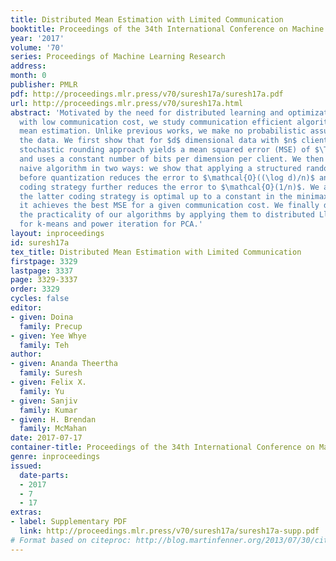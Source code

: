 ```yaml
---
title: Distributed Mean Estimation with Limited Communication
booktitle: Proceedings of the 34th International Conference on Machine Learning
year: '2017'
volume: '70'
series: Proceedings of Machine Learning Research
address: 
month: 0
publisher: PMLR
pdf: http://proceedings.mlr.press/v70/suresh17a/suresh17a.pdf
url: http://proceedings.mlr.press/v70/suresh17a.html
abstract: 'Motivated by the need for distributed learning and optimization algorithms
  with low communication cost, we study communication efficient algorithms for distributed
  mean estimation. Unlike previous works, we make no probabilistic assumptions on
  the data. We first show that for $d$ dimensional data with $n$ clients, a naive
  stochastic rounding approach yields a mean squared error (MSE) of $\Theta(d/n)$
  and uses a constant number of bits per dimension per client. We then extend this
  naive algorithm in two ways: we show that applying a structured random rotation
  before quantization reduces the error to $\mathcal{O}((\log d)/n)$ and a better
  coding strategy further reduces the error to $\mathcal{O}(1/n)$. We also show that
  the latter coding strategy is optimal up to a constant in the minimax sense i.e.,
  it achieves the best MSE for a given communication cost. We finally demonstrate
  the practicality of our algorithms by applying them to distributed Lloyd’s algorithm
  for k-means and power iteration for PCA.'
layout: inproceedings
id: suresh17a
tex_title: Distributed Mean Estimation with Limited Communication
firstpage: 3329
lastpage: 3337
page: 3329-3337
order: 3329
cycles: false
editor:
- given: Doina
  family: Precup
- given: Yee Whye
  family: Teh
author:
- given: Ananda Theertha
  family: Suresh
- given: Felix X.
  family: Yu
- given: Sanjiv
  family: Kumar
- given: H. Brendan
  family: McMahan
date: 2017-07-17
container-title: Proceedings of the 34th International Conference on Machine Learning
genre: inproceedings
issued:
  date-parts:
  - 2017
  - 7
  - 17
extras:
- label: Supplementary PDF
  link: http://proceedings.mlr.press/v70/suresh17a/suresh17a-supp.pdf
# Format based on citeproc: http://blog.martinfenner.org/2013/07/30/citeproc-yaml-for-bibliographies/
---
```

